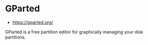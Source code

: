 # GParted

- <https://gparted.org/>

GParted is a free partition editor for graphically managing your disk partitions.
